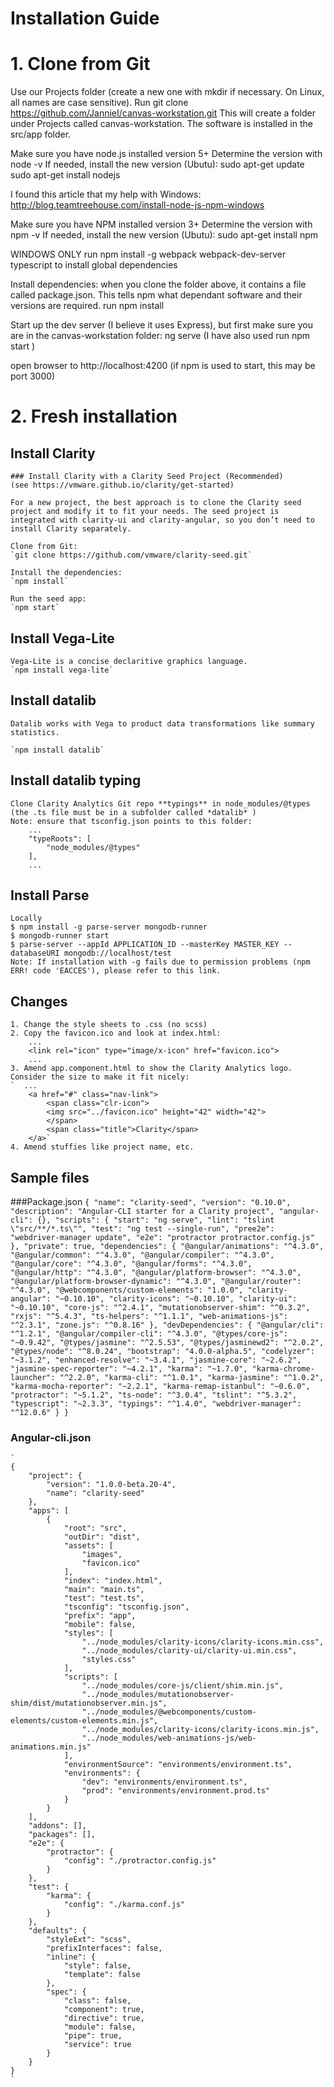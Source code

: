# Installation Guide

# 1. Clone from Git

Use our Projects folder (create a new one with mkdir if necessary.  On Linux, all names
are case sensitive).
Run git clone https://github.com/JannieI/canvas-workstation.git
This will create a folder under Projects called canvas-workstation.  The software is installed in the src/app folder.

Make sure you have node.js installed version 5+
Determine the version with node -v
If needed, install the new version (Ubutu):
sudo apt-get update
sudo apt-get install nodejs

I found this article that my help with Windows:
http://blog.teamtreehouse.com/install-node-js-npm-windows

Make sure you have NPM installed version 3+
Determine the version with npm -v
If needed, install the new version (Ubutu):
sudo apt-get install npm

WINDOWS ONLY run npm install -g webpack webpack-dev-server typescript to install global dependencies

Install dependencies: when you clone the folder above, it contains a file called package.json.  This tells npm what dependant software and their versions are required.
run npm install 

Start up the dev server (I believe it uses Express), but first make sure you are in the canvas-workstation folder:
ng serve (I have also used  run npm start  )

open browser to http://localhost:4200 (if npm is used to start, this may be port 3000)



# 2. Fresh installation

## Install Clarity

    ### Install Clarity with a Clarity Seed Project (Recommended)
    (see https://vmware.github.io/clarity/get-started)

    For a new project, the best approach is to clone the Clarity seed project and modify it to fit your needs. The seed project is integrated with clarity-ui and clarity-angular, so you don’t need to install Clarity separately.

    Clone from Git:
    `git clone https://github.com/vmware/clarity-seed.git`

    Install the dependencies:
    `npm install`

    Run the seed app:
    `npm start`

## Install Vega-Lite
    Vega-Lite is a concise declaritive graphics language.
    `npm install vega-lite`

## Install datalib
    Datalib works with Vega to product data transformations like summary statistics.

    `npm install datalib`

## Install datalib typing
    Clone Clarity Analytics Git repo **typings** in node_modules/@types (the .ts file must be in a subfolder called *datalib* )
    Note: ensure that tsconfig.json points to this folder:
        ...
        "typeRoots": [
            "node_modules/@types"
        ],
        ...

## Install Parse
    Locally
    $ npm install -g parse-server mongodb-runner
    $ mongodb-runner start
    $ parse-server --appId APPLICATION_ID --masterKey MASTER_KEY --databaseURI mongodb://localhost/test
    Note: If installation with -g fails due to permission problems (npm ERR! code 'EACCES'), please refer to this link.



## Changes
    1. Change the style sheets to .css (no scss)
    2. Copy the favicon.ico and look at index.html:
        ...
        <link rel="icon" type="image/x-icon" href="favicon.ico">
        ...
    3. Amend app.component.html to show the Clarity Analytics logo.  Consider the size to make it fit nicely:
    `  ...
        <a href="#" class="nav-link">
            <span class="clr-icon">
            <img src="../favicon.ico" height="42" width="42">
            </span>
            <span class="title">Clarity</span>
        </a>`
    4. Amend stuffies like project name, etc.

## Sample files

###Package.json
    `
    {
    "name": "clarity-seed",
    "version": "0.10.0",
    "description": "Angular-CLI starter for a Clarity project",
    "angular-cli": {},
    "scripts": {
        "start": "ng serve",
        "lint": "tslint \"src/**/*.ts\"",
        "test": "ng test --single-run",
        "pree2e": "webdriver-manager update",
        "e2e": "protractor protractor.config.js"
    },
    "private": true,
    "dependencies": {
        "@angular/animations": "^4.3.0",
        "@angular/common": "^4.3.0",
        "@angular/compiler": "^4.3.0",
        "@angular/core": "^4.3.0",
        "@angular/forms": "^4.3.0",
        "@angular/http": "^4.3.0",
        "@angular/platform-browser": "^4.3.0",
        "@angular/platform-browser-dynamic": "^4.3.0",
        "@angular/router": "^4.3.0",
        "@webcomponents/custom-elements": "1.0.0",
        "clarity-angular": "~0.10.10",
        "clarity-icons": "~0.10.10",
        "clarity-ui": "~0.10.10",
        "core-js": "^2.4.1",
        "mutationobserver-shim": "^0.3.2",
        "rxjs": "^5.4.3",
        "ts-helpers": "^1.1.1",
        "web-animations-js": "^2.3.1",
        "zone.js": "^0.8.16"
    },
    "devDependencies": {
        "@angular/cli": "^1.2.1",
        "@angular/compiler-cli": "^4.3.0",
        "@types/core-js": "~0.9.42",
        "@types/jasmine": "^2.5.53",
        "@types/jasminewd2": "^2.0.2",
        "@types/node": "^8.0.24",
        "bootstrap": "4.0.0-alpha.5",
        "codelyzer": "~3.1.2",
        "enhanced-resolve": "~3.4.1",
        "jasmine-core": "~2.6.2",
        "jasmine-spec-reporter": "~4.2.1",
        "karma": "~1.7.0",
        "karma-chrome-launcher": "^2.2.0",
        "karma-cli": "^1.0.1",
        "karma-jasmine": "^1.0.2",
        "karma-mocha-reporter": "~2.2.1",
        "karma-remap-istanbul": "~0.6.0",
        "protractor": "~5.1.2",
        "ts-node": "^3.0.4",
        "tslint": "^5.3.2",
        "typescript": "~2.3.3",
        "typings": "^1.4.0",
        "webdriver-manager": "^12.0.6"
    }
    }
    `

### Angular-cli.json
    `
    {
        "project": {
            "version": "1.0.0-beta.20-4",
            "name": "clarity-seed"
        },
        "apps": [
            {
                "root": "src",
                "outDir": "dist",
                "assets": [
                    "images",
                    "favicon.ico"
                ],
                "index": "index.html",
                "main": "main.ts",
                "test": "test.ts",
                "tsconfig": "tsconfig.json",
                "prefix": "app",
                "mobile": false,
                "styles": [
                    "../node_modules/clarity-icons/clarity-icons.min.css",
                    "../node_modules/clarity-ui/clarity-ui.min.css",
                    "styles.css"
                ],
                "scripts": [
                    "../node_modules/core-js/client/shim.min.js",
                    "../node_modules/mutationobserver-shim/dist/mutationobserver.min.js",
                    "../node_modules/@webcomponents/custom-elements/custom-elements.min.js",
                    "../node_modules/clarity-icons/clarity-icons.min.js",
                    "../node_modules/web-animations-js/web-animations.min.js"
                ],
                "environmentSource": "environments/environment.ts",
                "environments": {
                    "dev": "environments/environment.ts",
                    "prod": "environments/environment.prod.ts"
                }
            }
        ],
        "addons": [],
        "packages": [],
        "e2e": {
            "protractor": {
                "config": "./protractor.config.js"
            }
        },
        "test": {
            "karma": {
                "config": "./karma.conf.js"
            }
        },
        "defaults": {
            "styleExt": "scss",
            "prefixInterfaces": false,
            "inline": {
                "style": false,
                "template": false
            },
            "spec": {
                "class": false,
                "component": true,
                "directive": true,
                "module": false,
                "pipe": true,
                "service": true
            }
        }
    }
    `

## 
